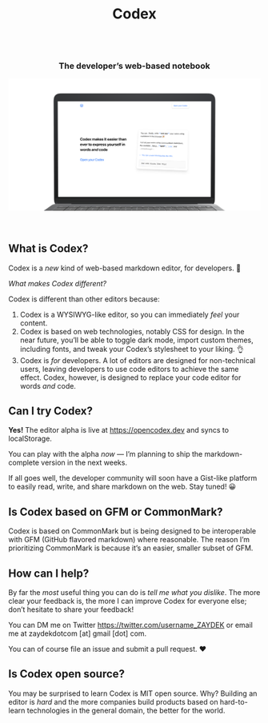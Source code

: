 <div align="center">
	<h1>
		Codex
		<br>
		<br>
	</h1>
  <h3>
		<br>
		The developer’s web-based notebook
	</h3>
</div>

![](/public/social@2x.png)

<br>

## What is Codex?

Codex is a _new_ kind of web-based markdown editor, for developers. 🎉

_What makes Codex different?_

Codex is different than other editors because:

1. Codex is a WYSIWYG-like editor, so you can immediately _feel_ your content.
2. Codex is based on web technologies, notably CSS for design. In the near future, you’ll be able to toggle dark mode, import custom themes, including fonts, and tweak your Codex’s stylesheet to your liking. 👌
3. Codex is _for_ developers. A lot of editors are designed for non-technical users, leaving developers to use code editors to achieve the same effect. Codex, however, is designed to replace your code editor for words _and_ code.

## Can I try Codex?

**Yes!** The editor alpha is live at https://opencodex.dev and syncs to localStorage.

You can play with the alpha _now_ — I’m planning to ship the markdown-complete version in the next weeks.

If all goes well, the developer community will soon have a Gist-like platform to easily read, write, and share markdown on the web. Stay tuned! 😀

## Is Codex based on GFM or CommonMark?

Codex is based on CommonMark but is being designed to be interoperable with GFM (GitHub flavored markdown) where reasonable. The reason I’m prioritizing CommonMark is because it’s an easier, smaller subset of GFM.

## How can I help?

By far the _most_ useful thing you can do is _tell me what you dislike_. The more clear your feedback is, the more I can improve Codex for everyone else; don’t hesitate to share your feedback!

You can DM me on Twitter https://twitter.com/username_ZAYDEK or email me at zaydekdotcom [at] gmail [dot] com.

You can of course file an issue and submit a pull request. ❤️

## Is Codex open source?

You may be surprised to learn Codex is MIT open source. Why? Building an editor is _hard_ and the more companies build products based on hard-to-learn technologies in the general domain, the better for the world.
